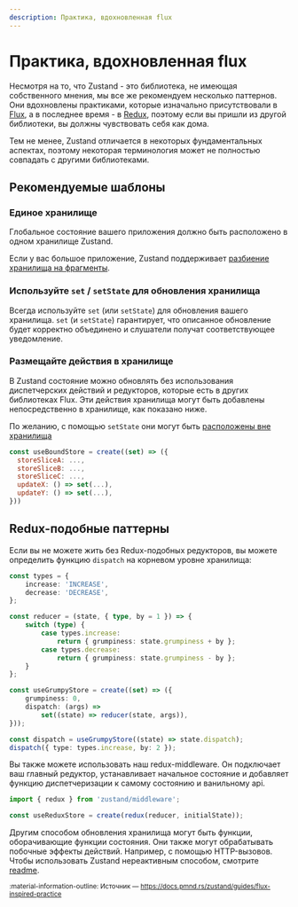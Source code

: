 ```yaml
---
description: Практика, вдохновленная flux
---
```


# Практика, вдохновленная flux

Несмотря на то, что Zustand - это библиотека, не имеющая собственного мнения, мы все же рекомендуем несколько паттернов. Они вдохновлены практиками, которые изначально присутствовали в [Flux](https://github.com/facebookarchive/flux), а в последнее время - в [Redux](https://redux.js.org/understanding/thinking-in-redux/three-principles), поэтому если вы пришли из другой библиотеки, вы должны чувствовать себя как дома.

Тем не менее, Zustand отличается в некоторых фундаментальных аспектах, поэтому некоторая терминология может не полностью совпадать с другими библиотеками.

## Рекомендуемые шаблоны

### Единое хранилище

Глобальное состояние вашего приложения должно быть расположено в одном хранилище Zustand.

Если у вас большое приложение, Zustand поддерживает [разбиение хранилища на фрагменты](./slices-pattern.md).

### Используйте `set` / `setState` для обновления хранилища

Всегда используйте `set` (или `setState`) для обновления вашего хранилища. `set` (и `setState`) гарантирует, что описанное обновление будет корректно объединено и слушатели получат соответствующее уведомление.

### Размещайте действия в хранилище

В Zustand состояние можно обновлять без использования диспетчерских действий и редукторов, которые есть в других библиотеках Flux. Эти действия хранилища могут быть добавлены непосредственно в хранилище, как показано ниже.

По желанию, с помощью `setState` они могут быть [расположены вне хранилища](./practice-with-no-store-actions.md)

```js
const useBoundStore = create((set) => ({
  storeSliceA: ...,
  storeSliceB: ...,
  storeSliceC: ...,
  updateX: () => set(...),
  updateY: () => set(...),
}))
```

## Redux-подобные паттерны

Если вы не можете жить без Redux-подобных редукторов, вы можете определить функцию `dispatch` на корневом уровне хранилища:

```typescript
const types = {
    increase: 'INCREASE',
    decrease: 'DECREASE',
};

const reducer = (state, { type, by = 1 }) => {
    switch (type) {
        case types.increase:
            return { grumpiness: state.grumpiness + by };
        case types.decrease:
            return { grumpiness: state.grumpiness - by };
    }
};

const useGrumpyStore = create((set) => ({
    grumpiness: 0,
    dispatch: (args) =>
        set((state) => reducer(state, args)),
}));

const dispatch = useGrumpyStore((state) => state.dispatch);
dispatch({ type: types.increase, by: 2 });
```

Вы также можете использовать наш redux-middleware. Он подключает ваш главный редуктор, устанавливает начальное состояние и добавляет функцию диспетчеризации к самому состоянию и ванильному api.

```typescript
import { redux } from 'zustand/middleware';

const useReduxStore = create(redux(reducer, initialState));
```

Другим способом обновления хранилища могут быть функции, оборачивающие функции состояния. Они также могут обрабатывать побочные эффекты действий. Например, с помощью HTTP-вызовов. Чтобы использовать Zustand нереактивным способом, смотрите [readme](https://github.com/pmndrs/zustand#readingwriting-state-and-reacting-to-changes-outside-of-components).

<small>:material-information-outline: Источник &mdash; <https://docs.pmnd.rs/zustand/guides/flux-inspired-practice></small>
